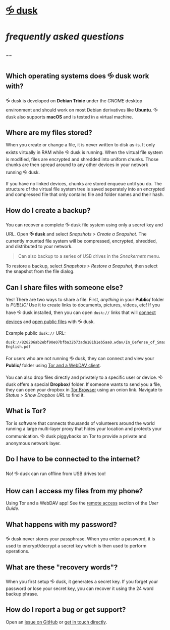# [🝰 dusk](https://rundusk.org)
# *frequently asked questions*
## --

## Which operating systems does 🝰 dusk work with?

🝰 dusk is developed on **Debian Trixie** under the *GNOME* desktop 
environment and should work on most Debian derivatives like **Ubuntu**. 
🝰 dusk also supports **macOS** and is tested in a virtual machine.

## Where are my files stored?

When you create or change a file, it is never written to disk as-is. 
It only exists virtually in RAM while 🝰 dusk is running. When the 
virtual file system is modified, files are encrypted and shredded into 
uniform chunks. Those chunks are then spread around to any other 
devices in your network running 🝰 dusk.

If you have no linked devices, chunks are stored enqueue until you 
do. The structure of the virtual file system tree is saved seperately 
into an encrypted and compressed file that only contains file and folder
names and their hash.

## How do I create a backup?

You can recover a complete 🝰 dusk file system using only a secret key 
and URL. Open **🝰 dusk** and select *Snapshots > Create a Snapshot*.
The currently mounted file system will be compressed, encrypted, shredded, 
and distributed to your network. 

> Can also backup to a series of USB drives in the *Sneakernets* menu.

To restore a backup, select *Snapshots > Restore a Snapshot*, then select 
the snapshot from the file dialog. 

## Can I share files with someone else?

Yes! There are two ways to share a file. First, *anything* in your **Public/** 
folder is *PUBLIC!* Use it to create links to documents, pictures, videos, etc!
If you have 🝰 dusk installed, then you can open `dusk://` links that will 
[connect devices](dusk://828206ab2ebf90e07bfba32b73ade181b1eb5aa0.seed/03f91cc7a334b4299f2c1208bb66590d77372ebfbf5b8ce4badd15b5fcad0455f1/b02a0000c3c80800665c2e0080f33000d85e2600c4f72700c0f821005b0d2800f0350100f6281c00f9fb2600f5a630008f160b000af42800f2d61e00af87270058c10700747a2c0072c8300049c83e00ec3c060009882000a0311000151920006e6c1300ce251d00eed0090069200f00cdd0010019531f008c960c009dd22b00/5/du33tbuzzr4oxxgvnogs5vvxfpncr6nz55en5you2gfm4qjrz6ubpvid) 
and [open public files](dusk://828206ab2ebf90e07bfba32b73ade181b1eb5aa0.wdav/In_Defense_of_Smashing_Cameras-English.pdf) with 🝰 dusk.

Example public `dusk://` URL:

```
dusk://828206ab2ebf90e07bfba32b73ade181b1eb5aa0.wdav/In_Defense_of_Smashing_Cameras-English.pdf
```

For users who are not running 🝰 dusk, they can connect and view your **Public/**
folder using [Tor and a WebDAV client](howto#remote-access).

You can also drop files directly and privately to a specific user or device. 
🝰 dusk offers a special **Dropbox/** folder. If someone wants to send you a file, 
they can open your dropbox in [Tor Browser](https://torproject.org) using an 
onion link. Navigate to *Status > Show Dropbox URL* to find it.

## What is Tor?

Tor is software that connects thousands of volunteers around the world running 
a large multi-layer proxy that hides your location and protects your communication.
🝰 dusk piggybacks on Tor to provide a private and anonymous network layer.

## Do I have to be connected to the internet?

No! 🝰 dusk can run offline from USB drives too!

## How can I access my files from my phone?

Using Tor and a WebDAV app! See the [remote access](howto#remote-access) section
of the *User Guide*.

## What happens with my password?

🝰 dusk never stores your passphrase. When you enter a password, it is used to 
encrypt/decrypt a secret key which is then used to perform operations.

## What are these "recovery words"?

When you first setup 🝰 dusk, it generates a secret key. If you forget your password 
or lose your secret key, you can recover it using the 24 word backup phrase.

## How do I report a bug or get support?

Open an [issue on GitHub](https://github.com/161chihuahuas/dusk/issues) or [get in touch directly](https://lilyanne.me).

